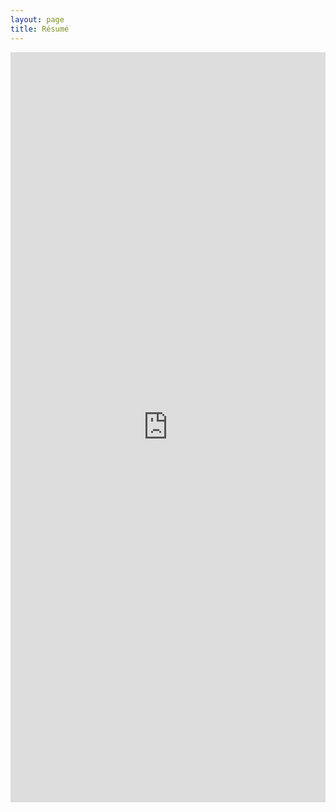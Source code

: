 ```yaml
---
layout: page
title: Résumé
---
```

<div>
  <iframe src="http://docs.google.com/gview?url=https://georgeluong.com/pdfs/resume.pdf&embedded=true" style="width:100%; height:1200px;" frameborder="0"></iframe>
</div>
